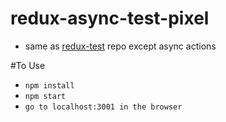 # redux-async-test-pixel
- same as [redux-test](https://github.com/kishorevarma/redux-test/blob/master/README.md) repo except async actions
 
#To Use
- `npm install`
- `npm start`
- `go to localhost:3001 in the browser`


